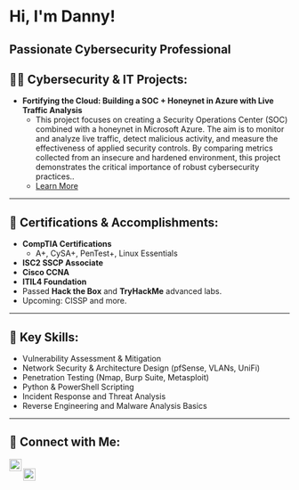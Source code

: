# Hi, I'm Danny!  
Passionate Cybersecurity Professional</a>  
---

## 👨‍💻 Cybersecurity & IT Projects:

- **Fortifying the Cloud: Building a SOC + Honeynet in Azure with Live Traffic Analysis**  
  - This project focuses on creating a Security Operations Center (SOC) combined with a honeynet in Microsoft Azure. The aim is to monitor and analyze live traffic, detect malicious activity, and measure the effectiveness of applied security controls. By comparing metrics collected from an insecure and hardened environment, this project demonstrates the critical importance of robust cybersecurity practices..  
  - [Learn More](https://github.com/CyberMacho/SOCinAction)

---

## 📜 Certifications & Accomplishments:

- **CompTIA Certifications**  
  - A+, CySA+, PenTest+, Linux Essentials
- **ISC2 SSCP Associate**
- **Cisco CCNA**  
- **ITIL4 Foundation**  
- Passed **Hack the Box** and **TryHackMe** advanced labs.  
- Upcoming: CISSP and more.

---

## 🌟 Key Skills:

- Vulnerability Assessment & Mitigation  
- Network Security & Architecture Design (pfSense, VLANs, UniFi)  
- Penetration Testing (Nmap, Burp Suite, Metasploit)  
- Python & PowerShell Scripting  
- Incident Response and Threat Analysis  
- Reverse Engineering and Malware Analysis Basics  

---

## 🤳 Connect with Me:

[<img align="left" alt="Daniel | LinkedIn" width="22px" src="https://cdn.jsdelivr.net/npm/simple-icons@v3/icons/linkedin.svg" />][linkedin]  
[<img align="left" alt="Daniel | GitHub" width="22px" src="https://cdn.jsdelivr.net/npm/simple-icons@v3/icons/github.svg" />][github]  

[linkedin]: https://linkedin.com/in/daniel-a-brefo-6871761ab 
[github]: https://github.com/DanielCyberHub  

